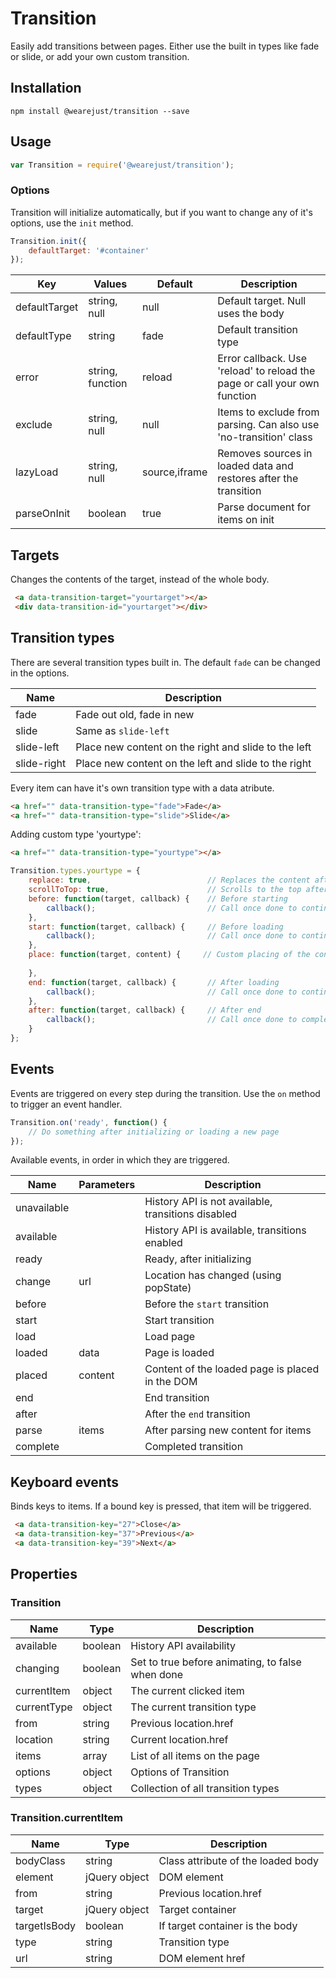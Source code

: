 # Transition
Easily add transitions between pages. Either use the built in types like fade or slide, or add your own custom transition. 

## Installation
```console
npm install @wearejust/transition --save
```

## Usage
```javascript
var Transition = require('@wearejust/transition');
```

### Options
Transition will initialize automatically, but if you want to change any of it's options, use the `init` method.
```javascript
Transition.init({
    defaultTarget: '#container'
});
```

| Key | Values | Default | Description |
|---|---|---|---|
| defaultTarget | string, null | null | Default target. Null uses the body |
| defaultType | string | fade | Default transition type |
| error | string, function | reload | Error callback. Use 'reload' to reload the page or call your own function |
| exclude | string, null | null | Items to exclude from parsing. Can also use 'no-transition' class |
| lazyLoad | string, null | source,iframe | Removes sources in loaded data and restores after the transition |
| parseOnInit | boolean | true | Parse document for items on init |

## Targets
Changes the contents of the target, instead of the whole body.
```html
 <a data-transition-target="yourtarget"></a>
 <div data-transition-id="yourtarget"></div>
```

## Transition types
There are several transition types built in. The default `fade` can be changed in the options.

| Name | Description |
|---|---|
| fade | Fade out old, fade in new |
| slide | Same as `slide-left` |
| slide-left | Place new content on the right and slide to the left |
| slide-right | Place new content on the left and slide to the right |

Every item can have it's own transition type with a data atribute.
```html
<a href="" data-transition-type="fade">Fade</a>
<a href="" data-transition-type="slide">Slide</a>
````

Adding custom type 'yourtype':
```html
<a href="" data-transition-type="yourtype"></a>
````
```javascript
Transition.types.yourtype = {
    replace: true,                          // Replaces the content after load. Set to false to use previous content in transition, like when sliding
    scrollToTop: true,                      // Scrolls to the top after placing the content
    before: function(target, callback) {    // Before starting
        callback();                         // Call once done to continue to start
    },
    start: function(target, callback) {     // Before loading
        callback();                         // Call once done to continue to load
    },
    place: function(target, content) {     // Custom placing of the content, default is null
        
    },
    end: function(target, callback) {       // After loading
        callback();                         // Call once done to continue to after
    },
    after: function(target, callback) {     // After end
        callback();                         // Call once done to complete
    }
};
```

## Events
Events are triggered on every step during the transition. Use the `on` method to trigger an event handler.
```javascript
Transition.on('ready', function() {
    // Do something after initializing or loading a new page
});
```

Available events, in order in which they are triggered.

| Name | Parameters | Description |
|---|---|---|
| unavailable | | History API is not available, transitions disabled |
| available | | History API is available, transitions enabled |
| ready | | Ready, after initializing |
| change | url | Location has changed (using popState) |
| before | | Before the `start` transition |
| start | | Start transition |
| load | | Load page |
| loaded | data | Page is loaded | 
| placed | content | Content of the loaded page is placed in the DOM | 
| end | | End transition |
| after | | After the `end` transition |
| parse | items | After parsing new content for items | 
| complete |  | Completed transition |

## Keyboard events
Binds keys to items. If a bound key is pressed, that item will be triggered.
```html
 <a data-transition-key="27">Close</a>
 <a data-transition-key="37">Previous</a>
 <a data-transition-key="39">Next</a>
```

## Properties
### Transition
| Name | Type | Description |
|---|---|---|
| available | boolean | History API availability |
| changing | boolean | Set to true before animating, to false when done |
| currentItem | object | The current clicked item |
| currentType | object | The current transition type |
| from | string | Previous location.href |
| location | string | Current location.href |
| items | array | List of all items on the page |
| options | object | Options of Transition |
| types | object | Collection of all transition types |

### Transition.currentItem
| Name | Type | Description |
|---|---|---|
| bodyClass | string | Class attribute of the loaded body |
| element | jQuery object | DOM element |
| from | string | Previous location.href |
| target | jQuery object | Target container |
| targetIsBody | boolean | If target container is the body |
| type | string | Transition type |
| url | string | DOM element href |
